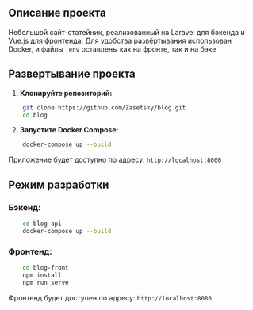 ## Описание проекта

Небольшой сайт-статейник, реализованный на Laravel для бэкенда и Vue.js для фронтенда. Для удобства развёртывания использован Docker, и файлы `.env` оставлены как на фронте, так и на бэке.

## Развертывание проекта

1. **Клонируйте репозиторий:**


```bash
	git clone https://github.com/Zasetsky/blog.git
	cd blog
```

2. **Запустите Docker Compose:**

```bash
	docker-compose up --build
```
	
Приложение будет доступно по адресу: `http://localhost:8000`

## Режим разработки

### Бэкенд:

```bash
	cd blog-api
	docker-compose up --build
```
	
### Фронтенд:

```bash
	cd blog-front
	npm install
	npm run serve
```

Фронтенд будет доступен по адресу: `http://localhost:8080`